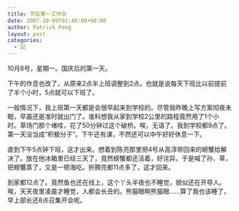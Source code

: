 ```yaml
---
title: 节后第一工作日
date: 2007-10-09T01:49:00+00:00
author: Patrick Peng
layout: post
categories:
  - 記
---
```

10月8号，星期一。国庆后的第一天。

下午的作息也改了，从原来2点半上班调整到2点。也就是说每天下班比以前提前了半个小时，5点就可以下班了。

一般情况下，我上班第一天都是会很早起来到学校的。尽管我昨晚上写方案彻夜未眠，早晨还是准时就出门了。谁料想我从家到学校2公里的路程竟然用了1个小时。草场门那个堵哇，花了50分钟过这个破桥。唉，无语了。我到学校都9点了。第一天没当成“积极分子”。下午还有课，不然还可以中午好好休息一下。

直到下午5点钟下班，这才出来。想着到陈亮那里把4号从高淳带回来的螃蟹给解决了。放在他冰箱里已经三天了，竟然螃蟹都还活着，好诧异。于是喊了孙、草，把螃蟹蒸了，又是一顿海吃。折腾完都11点多了，这才回来。

到家都12点了。竟然鱼也还在线上，这个丫头半夜也不睡觉，貌似还在开导人。唉，天天夜里凌晨才睡觉，人都会长丑的。熊猫眼啊熊猫眼……算了我也该睡了，早上部长还8点召集开会呢。